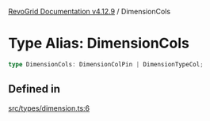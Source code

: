 [RevoGrid Documentation v4.12.9](README.md) / DimensionCols

# Type Alias: DimensionCols

```ts
type DimensionCols: DimensionColPin | DimensionTypeCol;
```

## Defined in

[src/types/dimension.ts:6](https://github.com/revolist/revogrid/blob/5b626b1ece93ea60f82047d059b8a2635455feb4/src/types/dimension.ts#L6)
